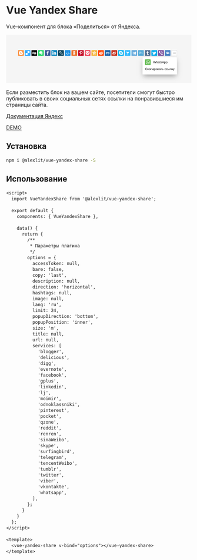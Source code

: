 # Vue Yandex Share

Vue-компонент для блока «Поделиться» от Яндекса.

![banner](https://raw.githubusercontent.com/alex-lit/vue-yandex-share/master/public/screenshot.png)

Если разместить блок на вашем сайте, посетители смогут быстро публиковать в
своих социальных сетях ссылки на понравившиеся им страницы сайта.

[Документация Яндекс](//yandex.ru/dev/share/)

[DEMO](//alex-lit.github.io/vue-yandex-share/)

## Установка

```bash
npm i @alexlit/vue-yandex-share -S
```

## Использование

```vue
<script>
  import VueYandexShare from '@alexlit/vue-yandex-share';

  export default {
    components: { VueYandexShare },

    data() {
      return {
        /**
         * Параметры плагина
         */
        options = {
          accessToken: null,
          bare: false,
          copy: 'last',
          description: null,
          direction: 'horizontal',
          hashtags: null,
          image: null,
          lang: 'ru',
          limit: 24,
          popupDirection: 'bottom',
          popupPosition: 'inner',
          size: 'm',
          title: null,
          url: null,
          services: [
            'blogger',
            'delicious',
            'digg',
            'evernote',
            'facebook',
            'gplus',
            'linkedin',
            'lj',
            'moimir',
            'odnoklassniki',
            'pinterest',
            'pocket',
            'qzone',
            'reddit',
            'renren',
            'sinaWeibo',
            'skype',
            'surfingbird',
            'telegram',
            'tencentWeibo',
            'tumblr',
            'twitter',
            'viber',
            'vkontakte',
            'whatsapp',
          ],
        };
      }
    }
  };
</script>

<template>
  <vue-yandex-share v-bind="options"></vue-yandex-share>
</template>
```
